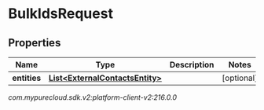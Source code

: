 # BulkIdsRequest


## Properties

| Name | Type | Description | Notes |
| ------------ | ------------- | ------------- | ------------- |
| **entities** | [**List&lt;ExternalContactsEntity&gt;**](ExternalContactsEntity) |  |  [optional] |




_com.mypurecloud.sdk.v2:platform-client-v2:216.0.0_
